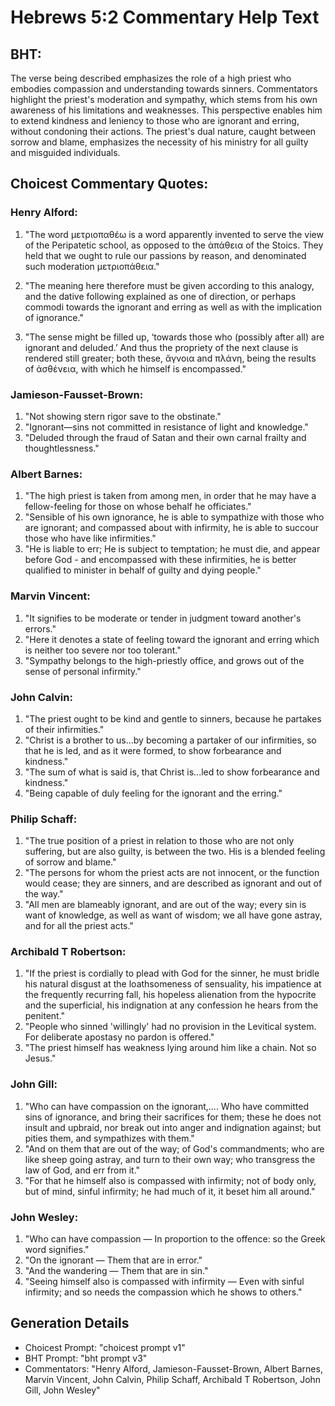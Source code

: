 # Hebrews 5:2 Commentary Help Text

## BHT:
The verse being described emphasizes the role of a high priest who embodies compassion and understanding towards sinners. Commentators highlight the priest's moderation and sympathy, which stems from his own awareness of his limitations and weaknesses. This perspective enables him to extend kindness and leniency to those who are ignorant and erring, without condoning their actions. The priest's dual nature, caught between sorrow and blame, emphasizes the necessity of his ministry for all guilty and misguided individuals.

## Choicest Commentary Quotes:
### Henry Alford:
1. "The word μετριοπαθέω is a word apparently invented to serve the view of the Peripatetic school, as opposed to the ἀπάθεια of the Stoics. They held that we ought to rule our passions by reason, and denominated such moderation μετριοπάθεια." 

2. "The meaning here therefore must be given according to this analogy, and the dative following explained as one of direction, or perhaps commodi towards the ignorant and erring as well as with the implication of ignorance."

3. "The sense might be filled up, ‘towards those who (possibly after all) are ignorant and deluded.’ And thus the propriety of the next clause is rendered still greater; both these, ἄγνοια and πλάνη, being the results of ἀσθένεια, with which he himself is encompassed."

### Jamieson-Fausset-Brown:
1. "Not showing stern rigor save to the obstinate."
2. "Ignorant—sins not committed in resistance of light and knowledge."
3. "Deluded through the fraud of Satan and their own carnal frailty and thoughtlessness."

### Albert Barnes:
1. "The high priest is taken from among men, in order that he may have a fellow-feeling for those on whose behalf he officiates."
2. "Sensible of his own ignorance, he is able to sympathize with those who are ignorant; and compassed about with infirmity, he is able to succour those who have like infirmities."
3. "He is liable to err; He is subject to temptation; he must die, and appear before God - and encompassed with these infirmities, he is better qualified to minister in behalf of guilty and dying people."

### Marvin Vincent:
1. "It signifies to be moderate or tender in judgment toward another's errors."
2. "Here it denotes a state of feeling toward the ignorant and erring which is neither too severe nor too tolerant."
3. "Sympathy belongs to the high-priestly office, and grows out of the sense of personal infirmity."

### John Calvin:
1. "The priest ought to be kind and gentle to sinners, because he partakes of their infirmities."
2. "Christ is a brother to us...by becoming a partaker of our infirmities, so that he is led, and as it were formed, to show forbearance and kindness."
3. "The sum of what is said is, that Christ is...led to show forbearance and kindness."
4. "Being capable of duly feeling for the ignorant and the erring."

### Philip Schaff:
1. "The true position of a priest in relation to those who are not only suffering, but are also guilty, is between the two. His is a blended feeling of sorrow and blame." 
2. "The persons for whom the priest acts are not innocent, or the function would cease; they are sinners, and are described as ignorant and out of the way." 
3. "All men are blameably ignorant, and are out of the way; every sin is want of knowledge, as well as want of wisdom; we all have gone astray, and for all the priest acts."

### Archibald T Robertson:
1. "If the priest is cordially to plead with God for the sinner, he must bridle his natural disgust at the loathsomeness of sensuality, his impatience at the frequently recurring fall, his hopeless alienation from the hypocrite and the superficial, his indignation at any confession he hears from the penitent."
2. "People who sinned 'willingly' had no provision in the Levitical system. For deliberate apostasy no pardon is offered."
3. "The priest himself has weakness lying around him like a chain. Not so Jesus."

### John Gill:
1. "Who can have compassion on the ignorant,.... Who have committed sins of ignorance, and bring their sacrifices for them; these he does not insult and upbraid, nor break out into anger and indignation against; but pities them, and sympathizes with them."
2. "And on them that are out of the way; of God's commandments; who are like sheep going astray, and turn to their own way; who transgress the law of God, and err from it."
3. "For that he himself also is compassed with infirmity; not of body only, but of mind, sinful infirmity; he had much of it, it beset him all around."

### John Wesley:
1. "Who can have compassion — In proportion to the offence: so the Greek word signifies." 
2. "On the ignorant — Them that are in error."
3. "And the wandering — Them that are in sin."
4. "Seeing himself also is compassed with infirmity — Even with sinful infirmity; and so needs the compassion which he shows to others."


## Generation Details
- Choicest Prompt: "choicest prompt v1"
- BHT Prompt: "bht prompt v3"
- Commentators: "Henry Alford, Jamieson-Fausset-Brown, Albert Barnes, Marvin Vincent, John Calvin, Philip Schaff, Archibald T Robertson, John Gill, John Wesley"
